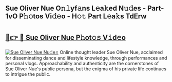 ## Sue Oliver Nue O𝚗𝚕yf𝚊ns L𝚎a𝚔ed N𝚞𝚍es - Part-1vO P𝚑𝚘tos Vi𝚍𝚎o - H𝚘𝚝 Part L𝚎a𝚔s TdErw

# <h2><a href="http://kf8h45h.oniu.top/?m=Sue+Oliver+Nue">🔗👉 🔴 Sue Oliver Nue P𝚑ot𝚘𝚜 V𝚒d𝚎o</a></h2>

[![Sue Oliver Nue Nu𝚍e𝚜](https://i.imgur.com/0qMVB7G.gif)](http://kf8h45h.oniu.top/?m=Sue+Oliver+Nue)
Online thought leader Sue Oliver Nue, acclaimed for disseminating dance and lifestyle knowledge, through performances and personal vlogs. Approachability and authenticity are the cornerstones of Sue Oliver Nue's public persona, but the enigma of his private life continues to intrigue the public.  
